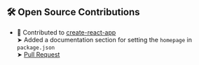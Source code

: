 ## 🛠️ Open Source Contributions

- 📘 Contributed to [create-react-app](https://github.com/facebook/create-react-app)  
  ➤ Added a documentation section for setting the `homepage` in `package.json`  
  ➤ [Pull Request](https://github.com/facebook/create-react-app/compare/main...Garimajunejaa:create-react-app:patch-1)
